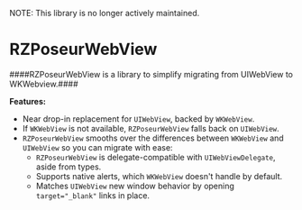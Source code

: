 NOTE: This library is no longer actively maintained.

RZPoseurWebView
===============

####RZPoseurWebView is a library to simplify migrating from UIWebView to WKWebview.####

**Features:**

- Near drop-in replacement for `UIWebView`, backed by `WKWebView`.
- If `WKWebView` is not available, `RZPoseurWebView` falls back on `UIWebView`.
- `RZPoseurWebView` smooths over the differences between `WKWebView` and `UIWebView` so you can migrate with ease:
  - `RZPoseurWebView` is delegate-compatible with `UIWebViewDelegate`, aside from types.
  - Supports native alerts, which `WKWebView` doesn't handle by default.
  - Matches `UIWebView` new window behavior by opening `target="_blank"` links in place.
